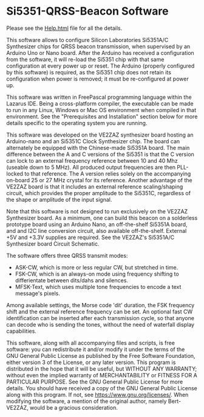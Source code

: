 # Si5351-QRSS-Beacon Software

Please see the [Help.html]( http://htmlpreview.github.com/?https://github.com/VE2ZAZ/Si5351-QRSS-Beacon/blob/master/Help.html) file for all the details.

This software allows to configure Silicon Laboratories Si5351A/C Synthesizer chips for QRSS beacon transmission, when supervised by an Arduino Uno or Nano board. After the Arduino has received a configuration from the software, it will re-load the Si5351 chip with that same configuration at every power up or reset. The Arduino (properly configured by this software) is required, as the Si5351 chip does not retain its configuration when power is removed; it must be re-configured at power up.

This software was written in FreePascal programming language within the Lazarus IDE. Being a cross-platform compiler, the executable can be made to run in any Linux, Windows or Mac OS environment when compiled in that environment. See the "Prerequisites and Installation" section below for more details specific to the operating system you are running.

This software was developed on the VE2ZAZ synthesizer board hosting an Arduino-nano and an Si5351C Clock Synthesizer chip. The board can alternately be equipped with the Chinese-made Si5351A board. The main difference between the A and C versions of the Si5351 is that the C version can lock to an external frequency reference between 10 and 40 Mhz (useable down to 5 MHz). All produced output frequencies are then PLL-locked to that reference. The A version relies solely on the accompanying on-board 25 or 27 MHz crystal for its reference. Another advantage of the VE2ZAZ board is that it includes an external reference scaling/shaping circuit, which provides the proper amplitude to the Si5351C, regardless of the shape or amplitude of the input signal.

Note that this software is not designed to run exclusively on the VE2ZAZ Synthesizer board. As a minimum, one can build this beacon on a solderless prototype board using an Arduino Nano, an off-the-shelf Si5351A board, and and I2C line conversion circuit, also available off-the-shelf. External +5V and +3.3V supplies are required. See the VE2ZAZ's Si5351A/C Synthesizer board Circuit Schematic.

The software offers three QRSS transmit modes:
* ASK-CW, which is more or less regular CW, but stretched in time.
* FSK-CW, which is an always-on mode using frequency shifting to differientate between dits/dahs and silences.
* MFSK-Text, which uses multiple tone frequencies to encode a text message's pixels. 

Among available settings, the Morse code 'dit' duration, the FSK frequency shift and the external reference frequency can be set. An optional fast CW identification can be inserted after each transmission cycle, so that anyone can decode who is sending the tones, without the need of waterfall display capabilities. 

This software, along with all accompanying files and scripts, is free software: you can redistribute it and/or modify it under the terms of the GNU General Public License as published by the Free Software Foundation, either version 3 of the License, or any later version. This program is distributed in the hope that it will be useful, but WITHOUT ANY WARRANTY; without even the implied warranty of MERCHANTABILITY or FITNESS FOR A PARTICULAR PURPOSE.  See the GNU General Public License for more details. You should have received a copy of the GNU General Public License along with this program.  If not, see <https://www.gnu.org/licenses/>. When modifying the software, a mention of the original author, namely Bert-VE2ZAZ, would be a gracious consideration.
